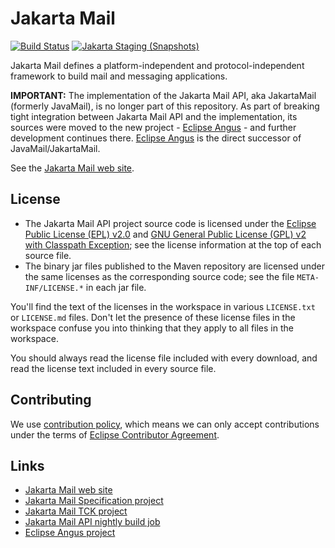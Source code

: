 # Jakarta Mail

[![Build Status](https://github.com/eclipse-ee4j/mail/actions/workflows/maven.yml/badge.svg?branch=master)](https://github.com/eclipse-ee4j/mail/actions/workflows/maven.yml?branch=master)
[![Jakarta Staging (Snapshots)](https://img.shields.io/nexus/s/https/jakarta.oss.sonatype.org/jakarta.mail/jakarta.mail-api.svg)](https://jakarta.oss.sonatype.org/content/repositories/staging/jakarta/mail/jakarta.mail-api/)

Jakarta Mail defines a platform-independent and protocol-independent
framework to build mail and messaging applications.

**IMPORTANT:** The implementation of the Jakarta Mail API, aka JakartaMail (formerly JavaMail),
is no longer part of this repository.
As part of breaking tight integration between Jakarta Mail API and the implementation,
its sources were moved to the new project - [Eclipse Angus](https://github.com/eclipse-ee4j/angus-mail) -
and further development continues there. [Eclipse Angus](https://github.com/eclipse-ee4j/angus-mail) 
is the direct successor of JavaMail/JakartaMail.

See the [Jakarta Mail web site](https://eclipse-ee4j.github.io/mail).

## License

* The Jakarta Mail API project source code is licensed
  under the [Eclipse Public License (EPL) v2.0](https://www.eclipse.org/legal/epl-2.0/)
  and [GNU General Public License (GPL) v2 with Classpath Exception](https://www.gnu.org/software/classpath/license.html);
  see the license information at the top of each source file.
* The binary jar files published to the Maven repository are licensed
  under the same licenses as the corresponding source code;
  see the file `META-INF/LICENSE.*` in each jar file.

You'll find the text of the licenses in the workspace in various `LICENSE.txt` or `LICENSE.md` files.
Don't let the presence of these license files in the workspace confuse you into thinking
that they apply to all files in the workspace.

You should always read the license file included with every download, and read
the license text included in every source file.

## Contributing

We use [contribution policy](CONTRIBUTING.md), which means we can only accept contributions under
the terms of [Eclipse Contributor Agreement](http://www.eclipse.org/legal/ECA.php).

## Links
* [Jakarta Mail web site](https://eclipse-ee4j.github.io/mail)
* [Jakarta Mail Specification project](https://github.com/eclipse-ee4j/mail-spec)
* [Jakarta Mail TCK project](https://github.com/eclipse-ee4j/mail-tck)
* [Jakarta Mail API nightly build job](https://ci.eclipse.org/mail/job/mail-api-build/)
* [Eclipse Angus project](https://github.com/eclipse-ee4j/angus-mail)
